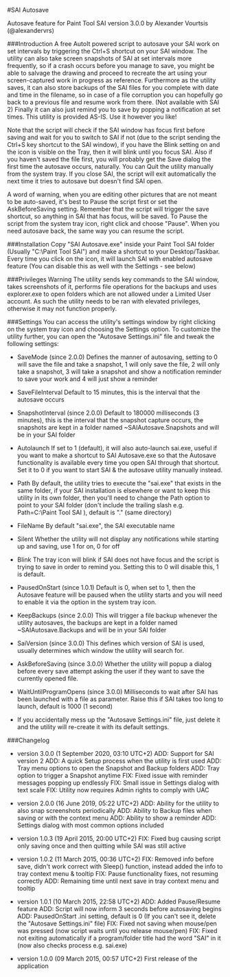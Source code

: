 #SAI Autosave

Autosave feature for Paint Tool SAI
version 3.0.0 by Alexander Vourtsis (@alexandervrs)


###Introduction
A free AutoIt powered script to autosave your SAI work on set intervals by triggering the Ctrl+S shortcut on your SAI window.
The utility can also take screen snapshots of SAI at set intervals more frequently, so if a crash occurs before you manage to save, you might be able to salvage the drawing and proceed to recreate the art using your screen-captured work in progress as reference. 
Furthermore as the utility saves, it can also store backups of the SAI files for you complete with date and time in the filename, so in case of a file corruption you can hopefully go back to a previous file and resume work from there. (Not available with SAI 2)
Finally it can also just remind you to save by popping a notification at set times.
This utility is provided AS-IS. Use it however you like!

Note that the script will check if the SAI window has focus first before saving and wait for you to switch to SAI if not (due to the script sending the Ctrl+S key shortcut to the SAI window), if you have the Blink setting on and the icon is visible on the Tray, then it will blink until you focus SAI. Also if you haven't saved the file first, you will probably get the Save dialog the first time the autosave occurs, naturally. You can Quit the utility manually from the system tray. If you close SAI, the script will exit automatically the next time it tries to autosave but doesn't find SAI open.

A word of warning, when you are editing other pictures that are not meant to be auto-saved, it's best to Pause the script first or set the AskBeforeSaving setting. Remember that the script will trigger the save shortcut, so anything in SAI that has focus, will be saved. To Pause the script from the system tray icon, right click and choose "Pause". When you need autosave back, the same way you can resume the script.

###Installation
Copy "SAI Autosave.exe" inside your Paint Tool SAI folder (Usually "C:\Paint Tool SAI") and make a shortcut to your Desktop/Taskbar. Every time you click on the icon, it will launch SAI with enabled autosave feature (You can disable this as well with the Settings - see below)

###Privileges Warning
The utility sends key commands to the SAI window, takes screenshots of it, performs file operations for the backups and uses explorer.exe to open folders which are not allowed under a Limited User account. As such the utility needs to be ran with elevated privileges, otherwise it may not function properly.

###Settings
You can access the utility's settings window by right clicking on the system tray icon and choosing the Settings option.
To customize the utility further, you can open the "Autosave Settings.ini" file and tweak the following settings:

* SaveMode (since 2.0.0)
Defines the manner of autosaving, setting to 0 will save the file and take a snapshot, 1 will only save the file, 2 will only take a snapshot, 3 will take a snapshot and show a notification reminder to save your work and 4 will just show a reminder

* SaveFileInterval
Default to 15 minutes, this is the interval that the autosave occurs

* SnapshotInterval (since 2.0.0)
Default to 180000 milliseconds (3 minutes), this is the interval that the snapshot capture occurs, the snapshots are kept in a folder named ~SAIAutosave.Snapshots and will be in your SAI folder

* Autolaunch
If set to 1 (default), it will also auto-launch sai.exe, useful if you want to make a shortcut to SAI Autosave.exe so that the Autosave functionality is available every time you open SAI through that shortcut.
Set it to 0 if you want to start SAI & the autosave utility manually instead.

* Path
By default, the utility tries to execute the "sai.exe" that exists in the same folder, if your SAI installation is elsewhere or want to keep this utility in its own folder, then you'll need to change the Path option to point to your SAI folder (don't include the trailing slash e.g. Path=C:\Paint Tool SAI ), default is "." (same directory)

* FileName
By default "sai.exe", the SAI executable name

* Silent
Whether the utility will not display any notifications while starting up and saving, use 1 for on, 0 for off

* Blink
The tray icon will blink if SAI does not have focus and the script is trying to save in order to remind you. Setting this to 0 will disable this, 1 is default.

* PausedOnStart (since 1.0.1)
Default is 0, when set to 1, then the Autosave feature will be paused when the utility starts and you will need to enable it via the option in the system tray icon.

* KeepBackups (since 2.0.0)
This will trigger a file backup whenever the utility autosaves, the backups are kept in a folder named ~SAIAutosave.Backups and will be in your SAI folder

* SaiVersion (since 3.0.0)
This defines which version of SAI is used, usually determines which window the utility will search for.

* AskBeforeSaving (since 3.0.0)
Whether the utility will popup a dialog before every save attempt asking the user if they want to save the currently opened file.

* WaitUntilProgramOpens (since 3.0.0)
Milliseconds to wait after SAI has been launched with a file as parameter. Raise this if SAI takes too long to launch, default is 1000 (1 second)


* If you accidentally mess up the "Autosave Settings.ini" file, just delete it and the utility will re-create it with its default settings.


###Changelog
* version 3.0.0 (1 September 2020, 03:10 UTC+2)
ADD: Support for SAI version 2
ADD: A quick Setup process when the utility is first used
ADD: Tray menu options to open the Snapshot and Backup folders
ADD: Tray option to trigger a Snapshot anytime
FIX: Fixed issue with reminder messages popping up endlessly
FIX: Small issue in Settings dialog with text scale
FIX: Utility now requires Admin rights to comply with UAC

* version 2.0.0 (16 June 2019, 05:22 UTC+2)
ADD: Ability for the utility to also snap screenshots periodically
ADD: Ability to Backup files when saving or with the context menu
ADD: Ability to show a reminder
ADD: Settings dialog with most common options included

* version 1.0.3 (19 April 2015, 20:00 UTC+2)
FIX: Fixed bug causing script only saving once and then quitting while SAI was still active

* version 1.0.2 (11 March 2015, 00:36 UTC+2)
FIX: Removed info before save, didn't work correct with Sleep() function, instead added the info to tray context menu & tooltip
FIX: Pause functionality fixes, not resuming correctly
ADD: Remaining time until next save in tray context menu and tooltip

* version 1.0.1 (10 March 2015, 22:58 UTC+2)
ADD: Added Pause/Resume feature
ADD: Script will now inform 3 seconds before autosaving begins
ADD: PausedOnStart .ini setting, default is 0 (If you can't see it, delete the "Autosave Settings.ini" file)
FIX: Fixed not saving when mouse/pen was pressed (now script waits until you release mouse/pen)
FIX: Fixed not exiting automatically if a program/folder title had the word "SAI" in it (now also checks process e.g. sai.exe)

* version 1.0.0 (09 March 2015, 00:57 UTC+2)
First release of the application